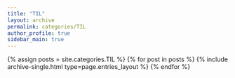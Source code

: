```yaml
---
title: "TIL"
layout: archive
permalink: categories/TIL
author_profile: true
sidebar_main: true
---
```



{% assign posts = site.categories.TIL %}
{% for post in posts %} {% include archive-single.html type=page.entries_layout %} {% endfor %}